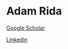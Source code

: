 # Adam Rida

[Google Scholar](https://scholar.google.com/citations?user=Ia8Rku4AAAAJ)

[Linkedin](https://www.linkedin.com/in/adam-rida-581296142/)
